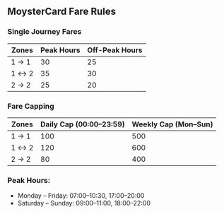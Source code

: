 ## MoysterCard Fare Rules

### Single Journey Fares

| Zones | Peak Hours | Off-Peak Hours |
| ----- | ---------- | -------------- |
| 1 → 1 | 30         | 25             |
| 1 ↔ 2 | 35         | 30             |
| 2 → 2 | 25         | 20             |

### Fare Capping

| Zones | Daily Cap (00:00–23:59) | Weekly Cap (Mon–Sun) |
| ----- | ----------------------- | -------------------- |
| 1 → 1 | 100                     | 500                  |
| 1 ↔ 2 | 120                     | 600                  |
| 2 → 2 | 80                      | 400                  |

### Peak Hours:

- Monday – Friday: 07:00–10:30, 17:00–20:00
- Saturday – Sunday: 09:00–11:00, 18:00–22:00

